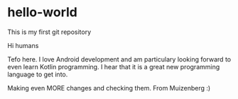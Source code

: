 # hello-world
This is my first git repository

Hi humans 

Tefo here. I love Android development and am particulary looking forward to even learn Kotlin programming. I hear that it is a great new programming language to get into.

Making even MORE changes and checking them. From Muizenberg :)